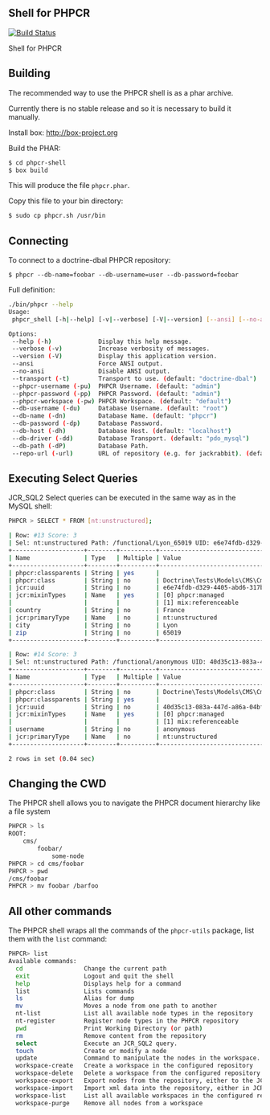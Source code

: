 Shell for PHPCR
---------------

[![Build Status](https://travis-ci.org/phpcr/phpcr-shell.png?branch=master)](https://travis-ci.org/phpcr/phpcr-shell)

Shell for PHPCR

## Building

The recommended way to use the PHPCR shell is as a phar archive.

Currently there is no stable release and so it is necessary to build it manually.

Install box: http://box-project.org

Build the PHAR:

````bash
$ cd phpcr-shell
$ box build
````

This will produce the file `phpcr.phar`.

Copy this file to your bin directory:

````bash
$ sudo cp phpcr.sh /usr/bin
````

## Connecting

To connect to a doctrine-dbal PHPCR repository:

    $ phpcr --db-name=foobar --db-username=user --db-password=foobar

Full definition:

````bash
./bin/phpcr --help
Usage:
 phpcr_shell [-h|--help] [-v|--verbose] [-V|--version] [--ansi] [--no-ansi] [-t|--transport="..."] [-pu|--phpcr-username="..."] [-pp|--phpcr-password[="..."]] [-pw|--phpcr-workspace[="..."]] [-du|--db-username="..."] [-dn|--db-name="..."] [-dp|--db-password[="..."]] [-dh|--db-host="..."] [-dd|--db-driver="..."] [-dP|--db-path="..."] [-url|--repo-url="..."]

Options:
 --help (-h)             Display this help message.
 --verbose (-v)          Increase verbosity of messages.
 --version (-V)          Display this application version.
 --ansi                  Force ANSI output.
 --no-ansi               Disable ANSI output.
 --transport (-t)        Transport to use. (default: "doctrine-dbal")
 --phpcr-username (-pu)  PHPCR Username. (default: "admin")
 --phpcr-password (-pp)  PHPCR Password. (default: "admin")
 --phpcr-workspace (-pw) PHPCR Workspace. (default: "default")
 --db-username (-du)     Database Username. (default: "root")
 --db-name (-dn)         Database Name. (default: "phpcr")
 --db-password (-dp)     Database Password.
 --db-host (-dh)         Database Host. (default: "localhost")
 --db-driver (-dd)       Database Transport. (default: "pdo_mysql")
 --db-path (-dP)         Database Path.
 --repo-url (-url)       URL of repository (e.g. for jackrabbit). (default: "http://localhost:8080/server/")
````

## Executing Select Queries

JCR_SQL2 Select queries can be executed in the same way as in the MySQL shell:

````bash
PHPCR > SELECT * FROM [nt:unstructured];

| Row: #13 Score: 3
| Sel: nt:unstructured Path: /functional/Lyon_65019 UID: e6e74fdb-d329-4405-abd6-317bd0a9a325
+--------------------+--------+----------+--------------------------------------+
| Name               | Type   | Multiple | Value                                |
+--------------------+--------+----------+--------------------------------------+
| phpcr:classparents | String | yes      |                                      |
| phpcr:class        | String | no       | Doctrine\Tests\Models\CMS\CmsAddress |
| jcr:uuid           | String | no       | e6e74fdb-d329-4405-abd6-317bd0a9a325 |
| jcr:mixinTypes     | Name   | yes      | [0] phpcr:managed                    |
|                    |        |          | [1] mix:referenceable                |
| country            | String | no       | France                               |
| jcr:primaryType    | Name   | no       | nt:unstructured                      |
| city               | String | no       | Lyon                                 |
| zip                | String | no       | 65019                                |
+--------------------+--------+----------+--------------------------------------+

| Row: #14 Score: 3
| Sel: nt:unstructured Path: /functional/anonymous UID: 40d35c13-083a-447d-a86a-04bfee2f0608
+--------------------+--------+----------+--------------------------------------+
| Name               | Type   | Multiple | Value                                |
+--------------------+--------+----------+--------------------------------------+
| phpcr:class        | String | no       | Doctrine\Tests\Models\CMS\CmsUser    |
| phpcr:classparents | String | yes      |                                      |
| jcr:uuid           | String | no       | 40d35c13-083a-447d-a86a-04bfee2f0608 |
| jcr:mixinTypes     | Name   | yes      | [0] phpcr:managed                    |
|                    |        |          | [1] mix:referenceable                |
| username           | String | no       | anonymous                            |
| jcr:primaryType    | Name   | no       | nt:unstructured                      |
+--------------------+--------+----------+--------------------------------------+

2 rows in set (0.04 sec)
````

## Changing the CWD

The PHPCR shell allows you to navigate the PHPCR document hierarchy like a file system

````bash
PHPCR > ls
ROOT:
    cms/
        foobar/
            some-node
PHPCR > cd cms/foobar
PHPCR > pwd
/cms/foobar
PHPCR > mv foobar /barfoo
````

## All other commands

The PHPCR shell wraps all the commands of the `phpcr-utils` package, list
them with the `list` command:

````bash
PHPCR> list
Available commands:
  cd                 Change the current path
  exit               Logout and quit the shell
  help               Displays help for a command
  list               Lists commands
  ls                 Alias for dump
  mv                 Moves a node from one path to another
  nt-list            List all available node types in the repository
  nt-register        Register node types in the PHPCR repository
  pwd                Print Working Directory (or path)
  rm                 Remove content from the repository
  select             Execute an JCR_SQL2 query.
  touch              Create or modify a node
  update             Command to manipulate the nodes in the workspace.
  workspace-create   Create a workspace in the configured repository
  workspace-delete   Delete a workspace from the configured repository
  workspace-export   Export nodes from the repository, either to the JCR system view format or the document view format
  workspace-import   Import xml data into the repository, either in JCR system view format or arbitrary xml
  workspace-list     List all available workspaces in the configured repository
  workspace-purge    Remove all nodes from a workspace
````

